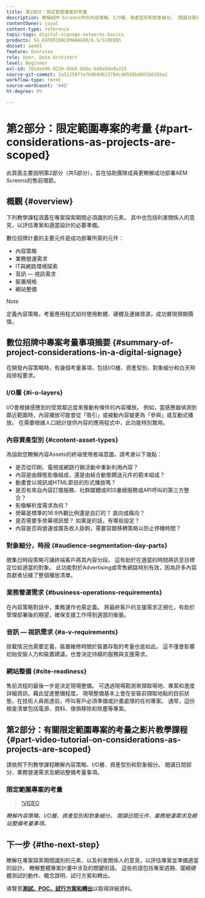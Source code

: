 ```yaml
---
title: 第2部分：限定範圍專案的考量
description: 瞭解AEM Screens中的內容策略、I/O層、資產型別和對象細分。 閱讀日間元件、業務營運需求及網站整備考量事項。
contentOwner: jsyal
content-type: reference
topic-tags: digital-signage-networks-basics
products: SG_EXPERIENCEMANAGER/6.5/SCREENS
docset: aem65
feature: Overview
role: User, Data Architect
level: Beginner
exl-id: 7814ee96-9220-45b6-b56e-b48a9da9a319
source-git-commit: 2a51258ffe7b969962378dcd0558bd001b616ba1
workflow-type: tm+mt
source-wordcount: '642'
ht-degree: 0%

---
```


# 第2部分：限定範圍專案的考量 {#part-considerations-as-projects-are-scoped}

此頁面主要說明第2部分（共5部分），旨在協助團隊成員更瞭解成功部署AEM Screens的售前環節。

## 概觀 {#overview}

下列教學課程涵蓋在專案探索期間必須識別的元素。 其中也包括利害關係人的意見，以評估專案和適當設計的必要準備。

數位招牌計畫的主要元件是成功部署所需的元件：

* 內容策略
* 業務營運需求
* IT與網路環境探索
* 音訊 — 視訊需求
* 裝置規格
* 網站整備

>[!NOTE]
>
>定義內容策略，考量應用程式如何使用軟體、硬體及連線資源，成功實現預期價值。

## 數位招牌中專案考量事項摘要 {#summary-of-project-considerations-in-a-digital-signage}

在開發內容策略時，有幾個考量事項，包括I/O層、資產型別、對象細分和白天時段排程要求。

### I/O層 {#i-o-layers}

I/O會根據感應到的受眾鄰近度來推動有條件的內容播放。 例如，當感應器偵測到鄰近範圍時，內容播放可能會從「吸引」或被動內容變更為「參與」或互動式播放。 在需要根據人口統計提供內容的應用程式中，此功能特別實用。

### 內容資產型別 {#content-asset-types}

為協助您瞭解內容Assets的終端使用者端意圖，請考慮以下幾點：

* 是否從印刷、電視或網路行銷活動中重新利用內容？
* 內容是由靜態影像組成，還是由結合動態饋送元件的範本組成？
* 動畫會以視訊或HTML節目的形式播放嗎？
* 是否有來自內容訂閱服務、社群媒體或RSS彙總服務或API呼叫的第三方整合？
* 影像解析度需求為何？
* 熒幕是標準的16:9外觀比例還是自訂的？ 直向或橫向？
* 是否需要多熒幕視訊壁？ 如果是的話，有哪些設定？
* 內容是否與營運或廣告收入掛鉤，需要容錯移轉策略以防止停機時間？

### 對象細分，時段 {#audience-segmentation-day-parts}

徵集日時段策略可讓終端客戶將其內容分段。 這有助於在適當的時間將訊息目標定位給適當的對象。 此功能對於Advertising或零售網路特別有效，因為許多內容貢獻者佔據了整個播放清單。

### 業務營運需求 {#business-operations-requirements}

在內容策略對話中，業務運作也需定義。 將最終客戶的支援需求正規化，有助於管理部署後的期望，確保支援工作得到適當的衡量。

### 音訊 — 視訊需求 {#a-v-requirements}

掛載情況也需要定義，裝置維修時關於裝置存取的考量也是如此。 這不僅會影響初始安裝人力和裝置建議，也會決定持續的服務與支援需求。

### 網站整備 {#site-readiness}

售前流程的最後一步是決定現場整備。 可透過現場勘測來擷取場地、專案和進度詳細資訊，藉此促進整備程度。 現場整備基本上會在安裝前擷取地點的目前狀態，在技術人員抵達前，呼叫客戶必須準備或計畫處理的任何專案。 通常，這份檢查清單包括電源、資料、傢俱移除和除塵等專案。

## 第2部分：有關限定範圍專案的考量之影片教學課程 {#part-video-tutorial-on-considerations-as-projects-are-scoped}

請依照下列教學課程瞭解內容策略、I/O層、資產型別和對象細分。 閱讀日間部分、業務營運需求及網站整備考量事項。

### 限定範圍專案的考量

>[!VIDEO](https://video.tv.adobe.com/v/28380)

*瞭解內容策略、I/O層、資產型別和對象細分。 閱讀日間元件、業務營運需求及網站整備考量事項。*

## 下一步 {#the-next-step}

瞭解在專案探索期間識別的元素，以及利害關係人的意見，以評估專案並準備適當的設計。 瞭解整體專案計畫中涉及的關鍵術語。 這些術語包括專案週期、圍繞硬體測試的動作、概念證明、試行方案和轉出。

導覽至&#x200B;**[測試、POC、試行方案和轉出](testing-pocs-pilots-rollouts.md)**&#x200B;以取得詳細資料。
